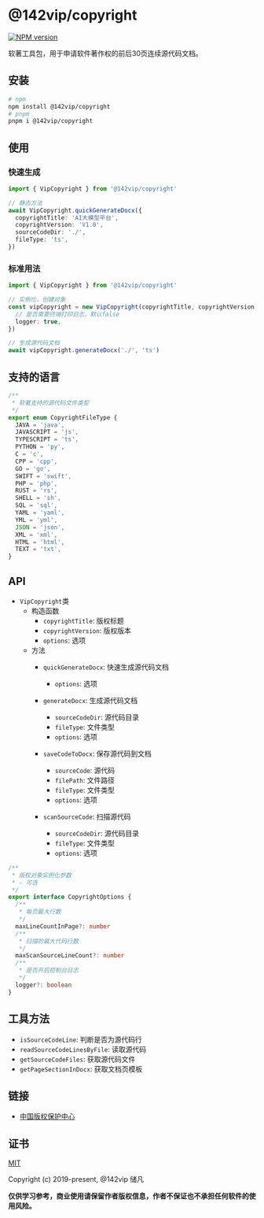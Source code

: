 # @142vip/copyright

[![NPM version](https://img.shields.io/npm/v/@142vip/copyright?labelColor=0b3d52&color=1da469&label=version)](https://www.npmjs.com/package/@142vip/copyright)

软著工具包，用于申请软件著作权的前后30页连续源代码文档。

## 安装

```bash
# npm
npm install @142vip/copyright
# pnpm
pnpm i @142vip/copyright
```

## 使用

### 快速生成

```ts
import { VipCopyright } from '@142vip/copyright'

// 静态方法
await VipCopyright.quickGenerateDocx({
  copyrightTitle: 'AI大模型平台',
  copyrightVersion: 'V1.0',
  sourceCodeDir: './',
  fileType: 'ts',
})
```

### 标准用法
```ts
import { VipCopyright } from '@142vip/copyright'

// 实例化，创建对象
const vipCopyright = new VipCopyright(copyrightTitle, copyrightVersion, {
  // 是否需要终端打印日志，默认false
  logger: true,
})

// 生成源代码文档
await vipCopyright.generateDocx('./', 'ts')
```

## 支持的语言

```ts
/**
 * 软著支持的源代码文件类型
 */
export enum CopyrightFileType {
  JAVA = 'java',
  JAVASCRIPT = 'js',
  TYPESCRIPT = 'ts',
  PYTHON = 'py',
  C = 'c',
  CPP = 'cpp',
  GO = 'go',
  SWIFT = 'swift',
  PHP = 'php',
  RUST = 'rs',
  SHELL = 'sh',
  SQL = 'sql',
  YAML = 'yaml',
  YML = 'yml',
  JSON = 'json',
  XML = 'xml',
  HTML = 'html',
  TEXT = 'txt',
}
```

## API

- `VipCopyright`类
  - 构造函数
    - `copyrightTitle`: 版权标题
    - `copyrightVersion`: 版权版本
    - `options`: 选项
  - 方法
    - `quickGenerateDocx`: 快速生成源代码文档
      - `options`: 选项
    - `generateDocx`: 生成源代码文档
      - `sourceCodeDir`: 源代码目录
      - `fileType`: 文件类型
      - `options`: 选项

    - `saveCodeToDocx`: 保存源代码到文档
      - `sourceCode`: 源代码
      - `filePath`: 文件路径
      - `fileType`: 文件类型
      - `options`: 选项
    - `scanSourceCode`: 扫描源代码
      - `sourceCodeDir`: 源代码目录
      - `fileType`: 文件类型
      - `options`: 选项

```ts
/**
 * 版权对象实例化参数
 * - 可选
 */
export interface CopyrightOptions {
  /**
   * 每页最大行数
   */
  maxLineCountInPage?: number
  /**
   * 扫描的最大代码行数
   */
  maxScanSourceLineCount?: number
  /**
   * 是否开启控制台日志
   */
  logger?: boolean
}
```

## 工具方法

- `isSourceCodeLine`: 判断是否为源代码行
- `readSourceCodeLinesByFile`: 读取源代码
- `getSourceCodeFiles`: 获取源代码文件
- `getPageSectionInDocx`: 获取文档页模板

## 链接

- [中国版权保护中心](https://register.ccopyright.com.cn/login.html?linkBackUrl=https://register.ccopyright.com.cn/account.html)

## 证书

[MIT](https://opensource.org/license/MIT)

Copyright (c) 2019-present, @142vip 储凡

**仅供学习参考，商业使用请保留作者版权信息，作者不保证也不承担任何软件的使用风险。**
